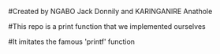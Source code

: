 #Created by NGABO Jack Donnily and KARINGANIRE Anathole

#This repo is a print function that we implemented ourselves

#It imitates the famous 'printf' function 
